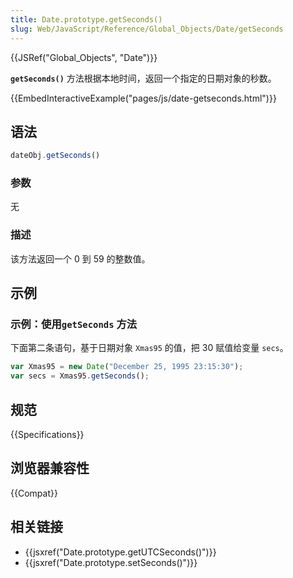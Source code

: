 ```yaml
---
title: Date.prototype.getSeconds()
slug: Web/JavaScript/Reference/Global_Objects/Date/getSeconds
---
```


{{JSRef("Global_Objects", "Date")}}

**`getSeconds()`** 方法根据本地时间，返回一个指定的日期对象的秒数。

{{EmbedInteractiveExample("pages/js/date-getseconds.html")}}

## 语法

```js
dateObj.getSeconds()
```

### 参数

无

### 描述

该方法返回一个 0 到 59 的整数值。

## 示例

### 示例：使用`getSeconds` 方法

下面第二条语句，基于日期对象 `Xmas95` 的值，把 30 赋值给变量 `secs`。

```js
var Xmas95 = new Date("December 25, 1995 23:15:30");
var secs = Xmas95.getSeconds();
```

## 规范

{{Specifications}}

## 浏览器兼容性

{{Compat}}

## 相关链接

- {{jsxref("Date.prototype.getUTCSeconds()")}}
- {{jsxref("Date.prototype.setSeconds()")}}
